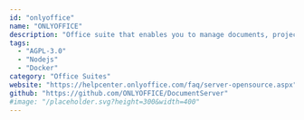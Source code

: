 ```yaml
---
id: "onlyoffice"
name: "ONLYOFFICE"
description: "Office suite that enables you to manage documents, projects, team and customer relations in one place."
tags:
  - "AGPL-3.0"
  - "Nodejs"
  - "Docker"
category: "Office Suites"
website: "https://helpcenter.onlyoffice.com/faq/server-opensource.aspx"
github: "https://github.com/ONLYOFFICE/DocumentServer"
#image: "/placeholder.svg?height=300&width=400"
---
```


